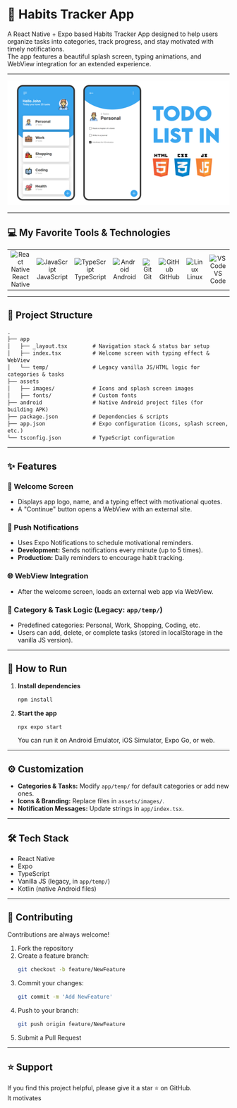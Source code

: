 # 🌟 Habits Tracker App

A React Native + Expo based Habits Tracker App designed to help users organize tasks into categories, track progress, and stay motivated with timely notifications.  
The app features a beautiful splash screen, typing animations, and WebView integration for an extended experience.

---

<p align="center">
  <img src="preview.png" alt="App Preview" width="600"/>
</p>

---

## 💻 My Favorite Tools & Technologies

<div align="center">
  <table>
    <tr>
      <td align="center" width="96">
        <img src="https://techstack-generator.vercel.app/react-icon.svg" alt="React Native" width="48" height="48" />
        <br>React Native
      </td>
      <td align="center" width="96">
        <img src="https://techstack-generator.vercel.app/js-icon.svg" alt="JavaScript" width="48" height="48" />
        <br>JavaScript
      </td>
      <td align="center" width="96">
        <img src="https://techstack-generator.vercel.app/ts-icon.svg" alt="TypeScript" width="48" height="48" />
        <br>TypeScript
      </td>
      <td align="center" width="96">
        <img src="https://profilinator.rishav.dev/skills-assets/android-original-wordmark.svg" alt="Android" width="48" height="48" />
        <br>Android
      </td>
      <td align="center" width="96">
        <img src="https://profilinator.rishav.dev/skills-assets/git-scm-icon.svg" alt="Git" width="48" height="48" />
        <br>Git
      </td>
      <td align="center" width="96">
        <img src="https://techstack-generator.vercel.app/github-icon.svg" alt="GitHub" width="48" height="48" />
        <br>GitHub
      </td>
      <td align="center" width="96">
        <img src="https://profilinator.rishav.dev/skills-assets/linux-original.svg" alt="Linux" width="48" height="48" />
        <br>Linux
      </td>
      <td align="center" width="96">
        <img src="https://cdn.jsdelivr.net/gh/devicons/devicon/icons/vscode/vscode-original.svg" alt="VS Code" width="48" height="48" />
        <br>VS Code
      </td>
    </tr>
  </table>
</div>

---

## 📂 Project Structure

```
.
├── app
│   ├── _layout.tsx        # Navigation stack & status bar setup
│   ├── index.tsx          # Welcome screen with typing effect & WebView
│   └── temp/              # Legacy vanilla JS/HTML logic for categories & tasks
├── assets
│   ├── images/            # Icons and splash screen images
│   ├── fonts/             # Custom fonts
├── android                # Native Android project files (for building APK)
├── package.json           # Dependencies & scripts
├── app.json               # Expo configuration (icons, splash screen, etc.)
└── tsconfig.json          # TypeScript configuration
```

---

## ✨ Features

### 👋 Welcome Screen
- Displays app logo, name, and a typing effect with motivational quotes.
- A "Continue" button opens a WebView with an external site.

### 🔔 Push Notifications
- Uses Expo Notifications to schedule motivational reminders.
- **Development:** Sends notifications every minute (up to 5 times).
- **Production:** Daily reminders to encourage habit tracking.

### 🌐 WebView Integration
- After the welcome screen, loads an external web app via WebView.

### 📌 Category & Task Logic (Legacy: `app/temp/`)
- Predefined categories: Personal, Work, Shopping, Coding, etc.
- Users can add, delete, or complete tasks (stored in localStorage in the vanilla JS version).

---

## 🚀 How to Run

1. **Install dependencies**
   ```bash
   npm install
   ```
2. **Start the app**
   ```bash
   npx expo start
   ```
   You can run it on Android Emulator, iOS Simulator, Expo Go, or web.

---

## ⚙️ Customization

- **Categories & Tasks:** Modify `app/temp/` for default categories or add new ones.
- **Icons & Branding:** Replace files in `assets/images/`.
- **Notification Messages:** Update strings in `app/index.tsx`.

---

## 🛠 Tech Stack

- React Native
- Expo
- TypeScript
- Vanilla JS (legacy, in `app/temp/`)
- Kotlin (native Android files)

---

## 🤝 Contributing

Contributions are always welcome!

1. Fork the repository
2. Create a feature branch:
   ```bash
   git checkout -b feature/NewFeature
   ```
3. Commit your changes:
   ```bash
   git commit -m 'Add NewFeature'
   ```
4. Push to your branch:
   ```bash
   git push origin feature/NewFeature
   ```
5. Submit a Pull Request

---

## ⭐ Support

If you find this project helpful, please give it a star ⭐ on GitHub.  
It motivates
